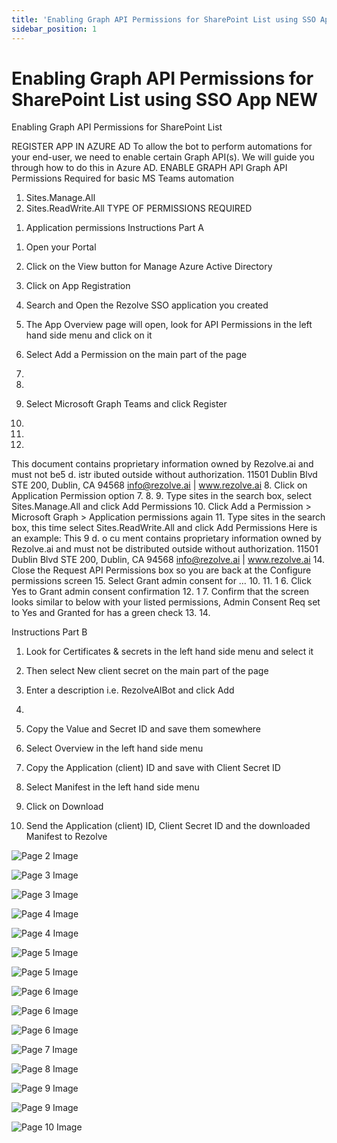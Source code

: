 ```yaml
---
title: 'Enabling Graph API Permissions for SharePoint List using SSO App NEW'
sidebar_position: 1
---
```



# Enabling Graph API Permissions for SharePoint List using SSO App NEW



Enabling Graph API
Permissions
for SharePoint List


REGISTER APP IN AZURE AD
To allow the bot to perform automations for your end-user, we need to enable certain Graph API(s). We will guide you
through how to do this in Azure AD.
ENABLE GRAPH API
Graph API Permissions Required for basic MS Teams automation
1. Sites.Manage.All
2. Sites.ReadWrite.All
TYPE OF PERMISSIONS REQUIRED
1) Application permissions
Instructions Part A
1. Open your Portal
2. Click on the View button for Manage Azure Active Directory

3. Click on App Registration
4. Search and Open the Rezolve SSO application you created

5. The App Overview page will open, look for API Permissions in the left hand side menu and click on it
6. Select Add a Permission on the main part of the page
1.
2.
7. Select Microsoft Graph
Teams and click Register
3.
5.
6.
This document contains proprietary information owned by Rezolve.ai and must not
be5 d. istr ibuted outside without authorization.
11501 Dublin Blvd STE 200, Dublin, CA 94568 info@rezolve.ai | www.rezolve.ai
8. Click on Application Permission option
7.
8.
9. Type sites in the search box, select Sites.Manage.All and click Add Permissions
10. Click Add a Permission &gt; Microsoft Graph &gt; Application permissions again
11. Type sites in the search box, this time select Sites.ReadWrite.All and click Add Permissions
Here is an example:
This
9 d.
o cu ment contains proprietary information owned by Rezolve.ai and must not
be distributed outside without authorization.
11501 Dublin Blvd STE 200, Dublin, CA 94568 info@rezolve.ai | www.rezolve.ai
14. Close the Request API Permissions box so you are back at the Configure permissions screen
15. Select Grant admin consent for …
10.
11. 1 6. Click Yes to Grant admin consent confirmation
12.
1 7. Confirm that the screen looks similar to below with your listed permissions, Admin Consent Req set to Yes and
Granted for has a green check
13.
14.

Instructions Part B
1. Look for Certificates & secrets in the left hand side menu and select it
2. Then select New client secret on the main part of the page

3. Enter a description i.e. RezolveAIBot and click Add
15.

5. Copy the Value and Secret ID and save them somewhere
6. Select Overview in the left hand side menu
7. Copy the Application (client) ID and save with Client Secret ID
8. Select Manifest in the left hand side menu
9. Click on Download


10. Send the Application (client) ID, Client Secret ID and the downloaded Manifest to Rezolve


![Page 2 Image](/img/reference/Graph%20API%20Guides/images/Enabling-Graph-API-Permissions-for-SharePoint-List-using-SSO-App-NEW_page2_4.png)

![Page 3 Image](/img/reference/Graph%20API%20Guides/images/Enabling-Graph-API-Permissions-for-SharePoint-List-using-SSO-App-NEW_page3_4.png)

![Page 3 Image](/img/reference/Graph%20API%20Guides/images/Enabling-Graph-API-Permissions-for-SharePoint-List-using-SSO-App-NEW_page3_5.png)

![Page 4 Image](/img/reference/Graph%20API%20Guides/images/Enabling-Graph-API-Permissions-for-SharePoint-List-using-SSO-App-NEW_page4_4.png)

![Page 4 Image](/img/reference/Graph%20API%20Guides/images/Enabling-Graph-API-Permissions-for-SharePoint-List-using-SSO-App-NEW_page4_5.png)

![Page 5 Image](/img/reference/Graph%20API%20Guides/images/Enabling-Graph-API-Permissions-for-SharePoint-List-using-SSO-App-NEW_page5_4.png)

![Page 5 Image](/img/reference/Graph%20API%20Guides/images/Enabling-Graph-API-Permissions-for-SharePoint-List-using-SSO-App-NEW_page5_5.png)

![Page 6 Image](/img/reference/Graph%20API%20Guides/images/Enabling-Graph-API-Permissions-for-SharePoint-List-using-SSO-App-NEW_page6_4.png)

![Page 6 Image](/img/reference/Graph%20API%20Guides/images/Enabling-Graph-API-Permissions-for-SharePoint-List-using-SSO-App-NEW_page6_5.png)

![Page 6 Image](/img/reference/Graph%20API%20Guides/images/Enabling-Graph-API-Permissions-for-SharePoint-List-using-SSO-App-NEW_page6_6.png)

![Page 7 Image](/img/reference/Graph%20API%20Guides/images/Enabling-Graph-API-Permissions-for-SharePoint-List-using-SSO-App-NEW_page7_4.png)

![Page 8 Image](/img/reference/Graph%20API%20Guides/images/Enabling-Graph-API-Permissions-for-SharePoint-List-using-SSO-App-NEW_page8_4.png)

![Page 9 Image](/img/reference/Graph%20API%20Guides/images/Enabling-Graph-API-Permissions-for-SharePoint-List-using-SSO-App-NEW_page9_4.png)

![Page 9 Image](/img/reference/Graph%20API%20Guides/images/Enabling-Graph-API-Permissions-for-SharePoint-List-using-SSO-App-NEW_page9_5.png)

![Page 10 Image](/img/reference/Graph%20API%20Guides/images/Enabling-Graph-API-Permissions-for-SharePoint-List-using-SSO-App-NEW_page10_4.png)